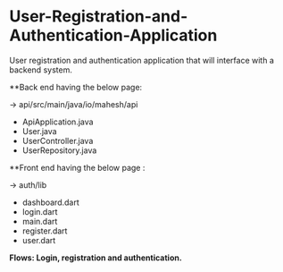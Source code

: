 # User-Registration-and-Authentication-Application
User registration and authentication application that will interface with a backend system.

**Back end having the below page:

-> api/src/main/java/io/mahesh/api
<ul>
<li>ApiApplication.java</li>
<li>User.java</li>
<li>UserController.java</li>
<li>UserRepository.java</li>
</ul>

**Front end having the below page :

-> auth/lib
<ul>
<li>dashboard.dart</li>
<li>login.dart</li>
<li>main.dart</li>
<li>register.dart</li>
<li>user.dart</li>
</ul>

<b> Flows: Login, registration and authentication. </b>

